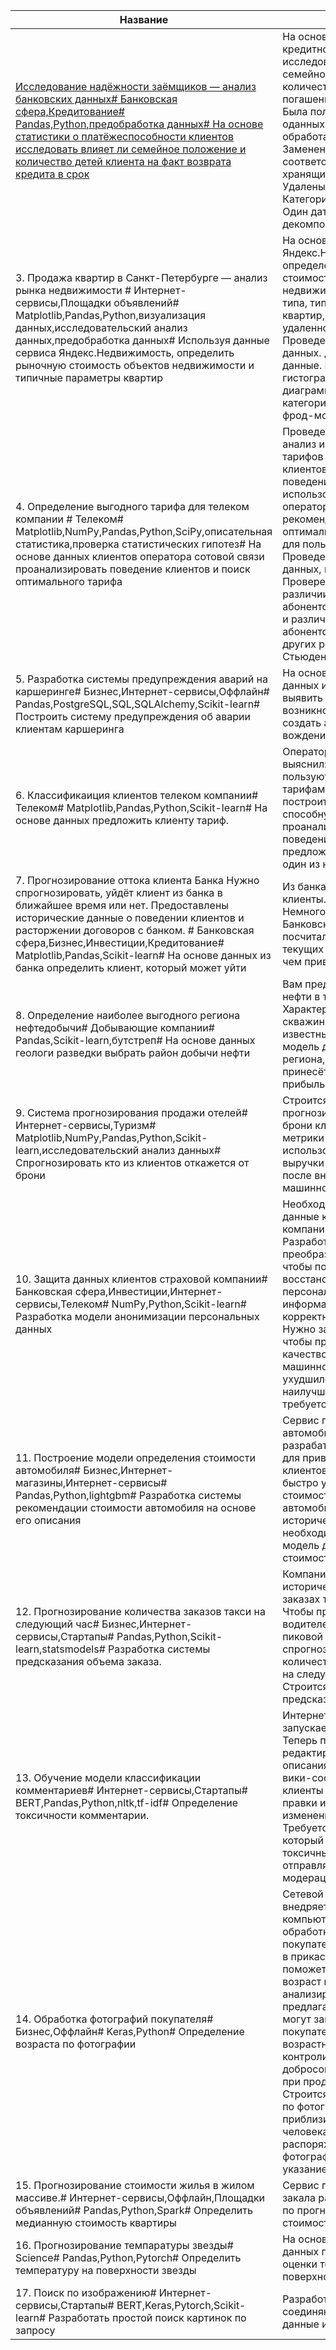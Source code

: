 |Название                                                                                                                                                        |Описание                                                          |Keywords                                                                                         |
|----------------------------------------------------------------------------------------------------------------------------------------------------------------|------------------------------------------------------------------|-------------------------------------------------------------------------------------------------|
|[Исследование надёжности заёмщиков — анализ банковских данных# Банковская сфера,Кредитование# Pandas,Python,предобработка данных# На основе статистики о платёжеспособности клиентов исследовать влияет ли семейное положение и количество детей клиента на факт возврата кредита в срок](https://github.com/alex89607/DataScience/blob/master/04_%D0%98%D1%81%D1%81%D0%BB%D0%B5%D0%B4%D0%BE%D0%B2%D0%B0%D0%BD%D0%B8%D0%B5%20%D0%BD%D0%B0%D0%B4%D1%91%D0%B6%D0%BD%D0%BE%D1%81%D1%82%D0%B8%20%D0%B7%D0%B0%D1%91%D0%BC%D1%89%D0%B8%D0%BA%D0%BE%D0%B2/project4final_%D0%9F%D1%80%D0%B5%D0%B4%D0%BE%D0%B1%D1%80%D0%B0%D0%B1%D0%BE%D1%82%D0%BA%D0%B0%20%D0%B4%D0%B0%D0%BD%D0%BD%D1%8B%D1%85_%D0%98%D1%81%D1%81%D0%BB%D0%B5%D0%B4%D0%BE%D0%B2%D0%B0%D0%BD%D0%B8%D0%B5%20%D0%BD%D0%B0%D0%B4%D1%91%D0%B6%D0%BD%D0%BE%D1%81%D1%82%D0%B8%20%D0%B7%D0%B0%D1%91%D0%BC%D1%89%D0%B8%D0%BA%D0%BE%D0%B2.ipynb)|На основе данных кредитного отдела банка исследовал влияние семейного положения и количества детей на факт погашения кредита в срок. Была получена информация оданных. Определены и обработаны пропуски. Заменены типы данных на соответствующие хранящимся данным. Удалены дубликаты. Категоризованы данные. Один датафрейм декомпозирован на три. |обработка данных, дубликаты, пропуски, категоризация, декомпозиция                               |
|3. Продажа квартир в Санкт-Петербурге — анализ рынка недвижимости # Интернет-сервисы,Площадки объявлений# Matplotlib,Pandas,Python,визуализация данных,исследовательский анализ данных,предобработка данных# Используя данные сервиса Яндекс.Недвижимость, определить рыночную стоимость объектов недвижимости и типичные параметры квартир|На основе данных сервиса Яндекс.Недвижимость определена рыночная стоимость объектов недвижимости разного типа, типичные параметры квартир, в зависимости от удаленности от центра. Проведена предобработка данных. Добавлены новые данные. Построены гистограммы, боксплоты, диаграммы рассеивания. категоризация, scatterplot,  фрод-мониторинг |обработка данных, histogram, boxplot, scattermatrix,                                             |
|4. Определение выгодного тарифа для телеком компании # Телеком# Matplotlib,NumPy,Pandas,Python,SciPy,описательная статистика,проверка статистических гипотез# На основе данных клиентов оператора сотовой связи проанализировать поведение клиентов и поиск оптимального тарифа|Проведен предварительный анализ использования тарифов на выборке клиентов,проанализировано поведение клиентов при использовании услуг оператора и рекомендованы оптимальные наборы услуг для пользователей. Проведена предобработка данных, их анализ. Проверены гипотезы о различии выручки абонентов разных тарифов и различии выручки абонентов из Москвы и других регионов. критерий Стьюдента | обработка данных, histogram, boxplot, статистический тест,                                      |
|5. Разработка системы предупреждения аварий на каршеринге# Бизнес,Интернет-сервисы,Оффлайн# Pandas,PostgreSQL,SQL,SQLAlchemy,Scikit-learn# Построить систему предупреждения об аварии клиентам каршеринга|На основе исторических данных из базы данных выявить причины возникновения аварий и создать алерт о безопасном вождении.|Базы данных, синтез признаков                                                                    |
|6. Классификаиция клиентов телеком компании# Телеком# Matplotlib,Pandas,Python,Scikit-learn# На основе данных предложить клиенту тариф.                         |Оператор мобильной связи выяснил: многие клиенты пользуются архивными тарифами. Они хотят построить систему, способную проанализировать поведение клиентов и предложить пользователям один из новых тариф.|классификация, подбор гиперпараметров, выбор модели МО                                           |
|7. Прогнозирование оттока клиента Банка Нужно спрогнозировать, уйдёт клиент из банка в ближайшее время или нет. Предоставлены исторические данные о поведении клиентов и расторжении договоров с банком. # Банковская сфера,Бизнес,Инвестиции,Кредитование# Matplotlib,Pandas,Scikit-learn# На основе данных из банка определить клиент, который может уйти|Из банка стали уходить клиенты. Каждый месяц. Немного, но заметно. Банковские маркетологи посчитали: сохранять текущих клиентов дешевле, чем привлекать новых.|                                                                                                 |
|8. Определение наиболее выгодного региона нефтедобычи# Добывающие компании# Pandas,Scikit-learn,бутстреп# На основе данных геологи разведки выбрать район добычи нефти|Вам предоставлены пробы нефти в трёх регионах. Характеристики для каждой скважины в регионе уже известны. Постройте модель для определения региона, где добыча принесёт наибольшую прибыль. |регрессия, разработка бизнес-модели, бутстреп                                                    |
|9. Система прогнозирования продажи отелей# Интернет-сервисы,Туризм# Matplotlib,NumPy,Pandas,Python,Scikit-learn,исследовательский анализ данных# Спрогнозировать кто из клиентов откажется от брони|Строится модель прогнозирования отказа от брони клиента. В качестве метрики предлагается использовать величину выручки которая получится после внедрения модели машинного обучения.|Классификация, бизнес модель                                                                     |
|10. Защита данных клиентов страховой компании# Банковская сфера,Инвестиции,Интернет-сервисы,Телеком# NumPy,Python,Scikit-learn# Разработка модели анонимизации персональных данных|Необходимо защитить данные клиентов страховой компании «Хоть потоп». Разработайте такой метод преобразования данных, чтобы по ним было сложно восстановить персональную информацию. Обоснуйте корректность его работы. Нужно защитить данные, чтобы при преобразовании качество моделей машинного обучения не ухудшилось. Подбирать наилучшую модель не требуется.|линейная алгебра, регрессия                                                                      |
|11. Построение модели определения стоимости автомобиля# Бизнес,Интернет-магазины,Интернет-сервисы# Pandas,Python,lightgbm# Разработка системы рекомендации стоимости автомобиля на основе его описания|Сервис по продаже автомобилей с пробегом  разрабатывает приложение для привлечения новых клиентов. В нём можно быстро узнать рыночную стоимость своего автомобиля. На основе исторические данные необходимо построить модель для определения стоимости автомобиля.|градиентный бустинг, регрессия                                                                   |
|12. Прогнозирование количества заказов такси на следующий час# Бизнес,Интернет-сервисы,Стартапы# Pandas,Python,Scikit-learn,statsmodels# Разработка системы предсказания объема заказа.|Компания такси собрала исторические данные о заказах такси в аэропортах. Чтобы привлекать больше водителей в период пиковой нагрузки, нужно спрогнозировать количество заказов такси на следующий час. Строится модель для такого предсказания.|временные ряды, регрессия, предсказания                                                          |
|13. Обучение модели классификации комментариев# Интернет-сервисы,Стартапы# BERT,Pandas,Python,nltk,tf-idf# Определение токсичности комментарии.                 |Интернет-магазин запускает новый сервис. Теперь пользователи могут редактировать и дополнять описания товаров, как в вики-сообществах. То есть клиенты предлагают свои правки и комментируют изменения других. Требуется инструмент, который будет искать токсичные комментарии и отправлять их на модерацию.|обработка естественного языка, NLP                                                               |
|14. Обработка фотографий покупателя# Бизнес,Оффлайн# Keras,Python# Определение возраста по фотографии                                                           |Сетевой супермаркет внедряет систему компьютерного зрения для обработки фотографий покупателей. Фотофиксация в прикассовой зоне поможет определять возраст клиентов, чтобы анализировать покупки и предлагать товары, которые могут заинтересовать покупателей этой возрастной группы и контролировать добросовестность кассиров при продаже алкоголя. Строится модель, которая по фотографии определит приблизительный возраст человека. В вашем распоряжении набор фотографий людей с указанием возраста.|обработка изображени, нейронные сети                                                             |
|15. Прогнозирование стоимости жилья в жилом массиве.# Интернет-сервисы,Оффлайн,Площадки объявлений# Pandas,Python,Spark# Определить медианную стоимость квартиры|Сервис по продаже квартир закала разработку модели по прогнозированию стоимости квартиры |большие данные, Spark                                                                            |
|16. Прогнозирование темпаратуры звезды# Science# Pandas,Python,Pytorch# Определить температуру на поверхности звезды                                            |На основе косвенных данных построить модель оценки температуры на поверхности звезды|Нейронные сети                                                                                   |
|17. Поиск по изображению# Интернет-сервисы,Стартапы# BERT,Keras,Pytorch,Scikit-learn# Разработать простой поиск картинок по запросу                             |Разработать модель соединяющую текстовые данные и изображения.    |Нейронные сети                                                                                   |
